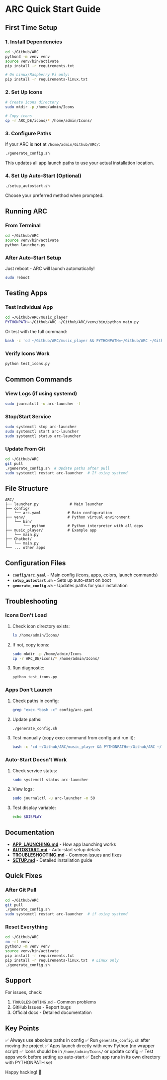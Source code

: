 # ARC Quick Start Guide

## First Time Setup

### 1. Install Dependencies

```bash
cd ~/Github/ARC
python3 -m venv venv
source venv/bin/activate
pip install -r requirements.txt

# On Linux/Raspberry Pi only:
pip install -r requirements-linux.txt
```

### 2. Set Up Icons

```bash
# Create icons directory
sudo mkdir -p /home/admin/Icons

# Copy icons
cp -r ARC_DE/icons/* /home/admin/Icons/
```

### 3. Configure Paths

If your ARC is **not** at `/home/admin/Github/ARC/`:

```bash
./generate_config.sh
```

This updates all app launch paths to use your actual installation location.

### 4. Set Up Auto-Start (Optional)

```bash
./setup_autostart.sh
```

Choose your preferred method when prompted.

## Running ARC

### From Terminal

```bash
cd ~/Github/ARC
source venv/bin/activate
python launcher.py
```

### After Auto-Start Setup

Just reboot - ARC will launch automatically!

```bash
sudo reboot
```

## Testing Apps

### Test Individual App

```bash
cd ~/Github/ARC/music_player
PYTHONPATH=~/Github/ARC ~/Github/ARC/venv/bin/python main.py
```

Or test with the full command:
```bash
bash -c 'cd ~/Github/ARC/music_player && PYTHONPATH=~/Github/ARC ~/Github/ARC/venv/bin/python main.py'
```

### Verify Icons Work

```bash
python test_icons.py
```

## Common Commands

### View Logs (if using systemd)

```bash
sudo journalctl -u arc-launcher -f
```

### Stop/Start Service

```bash
sudo systemctl stop arc-launcher
sudo systemctl start arc-launcher
sudo systemctl status arc-launcher
```

### Update From Git

```bash
cd ~/Github/ARC
git pull
./generate_config.sh  # Update paths after pull
sudo systemctl restart arc-launcher  # If using systemd
```

## File Structure

```
ARC/
├── launcher.py              # Main launcher
├── config/
│   └── arc.yaml            # Main configuration
├── venv/                   # Python virtual environment
│   └── bin/
│       └── python          # Python interpreter with all deps
├── music_player/           # Example app
│   └── main.py
├── Chatbot/
│   └── main.py
└── ... other apps
```

## Configuration Files

- **`config/arc.yaml`** - Main config (icons, apps, colors, launch commands)
- **`setup_autostart.sh`** - Sets up auto-start on boot
- **`generate_config.sh`** - Updates paths for your installation

## Troubleshooting

### Icons Don't Load

1. Check icon directory exists:
   ```bash
   ls /home/admin/Icons/
   ```

2. If not, copy icons:
   ```bash
   sudo mkdir -p /home/admin/Icons
   cp -r ARC_DE/icons/* /home/admin/Icons/
   ```

3. Run diagnostic:
   ```bash
   python test_icons.py
   ```

### Apps Don't Launch

1. Check paths in config:
   ```bash
   grep "exec.*bash -c" config/arc.yaml
   ```

2. Update paths:
   ```bash
   ./generate_config.sh
   ```

3. Test manually (copy exec command from config and run it):
   ```bash
   bash -c 'cd ~/Github/ARC/music_player && PYTHONPATH=~/Github/ARC ~/Github/ARC/venv/bin/python main.py'
   ```

### Auto-Start Doesn't Work

1. Check service status:
   ```bash
   sudo systemctl status arc-launcher
   ```

2. View logs:
   ```bash
   sudo journalctl -u arc-launcher -n 50
   ```

3. Test display variable:
   ```bash
   echo $DISPLAY
   ```

## Documentation

- **[APP_LAUNCHING.md](APP_LAUNCHING.md)** - How app launching works
- **[AUTOSTART.md](AUTOSTART.md)** - Auto-start setup details
- **[TROUBLESHOOTING.md](TROUBLESHOOTING.md)** - Common issues and fixes
- **[SETUP.md](SETUP.md)** - Detailed installation guide

## Quick Fixes

### After Git Pull

```bash
cd ~/Github/ARC
git pull
./generate_config.sh
sudo systemctl restart arc-launcher  # if using systemd
```

### Reset Everything

```bash
cd ~/Github/ARC
rm -rf venv
python3 -m venv venv
source venv/bin/activate
pip install -r requirements.txt
pip install -r requirements-linux.txt  # Linux only
./generate_config.sh
```

## Support

For issues, check:
1. `TROUBLESHOOTING.md` - Common problems
2. GitHub Issues - Report bugs
3. Official docs - Detailed documentation

## Key Points

✅ Always use absolute paths in config
✅ Run `generate_config.sh` after moving the project
✅ Apps launch directly with venv Python (no wrapper script)
✅ Icons should be in `/home/admin/Icons/` or update config
✅ Test apps work before setting up auto-start
✅ Each app runs in its own directory with PYTHONPATH set

Happy hacking! 🚀

